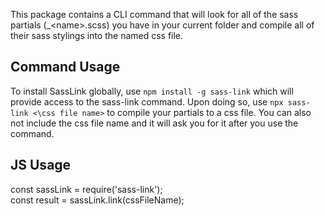 This package contains a CLI command that will look for all of the sass partials (_\<name\>.scss) you have in your current folder and compile all of their sass stylings into the named css file.
<h2>Command Usage</h2>
To install SassLink globally, use <code>npm install -g sass-link</code> which will provide access to the sass-link command. Upon doing so, use <code>npx sass-link <\css file name></code> to compile your partials to a css file. You can also not include the css file name and it will ask you for it after you use the command.
<h2>JS Usage</h2>
const sassLink = require('sass-link');
<br/>
const result = sassLink.link(cssFileName);
